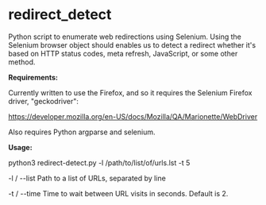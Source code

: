 # redirect_detect
Python script to enumerate web redirections using Selenium.
Using the Selenium browser object should enables us to detect a redirect whether it's based on HTTP status codes, meta refresh, JavaScript, or some other method.

**Requirements:**

Currently written to use the Firefox, and so it requires the Selenium Firefox driver, "geckodriver": 

https://developer.mozilla.org/en-US/docs/Mozilla/QA/Marionette/WebDriver 

Also requires Python argparse and selenium.

**Usage:**

 python3 redirect-detect.py -l /path/to/list/of/urls.lst -t 5

-l / --list Path to a list of URLs, separated by line

-t / --time Time to wait between URL visits in seconds. Default is 2.
